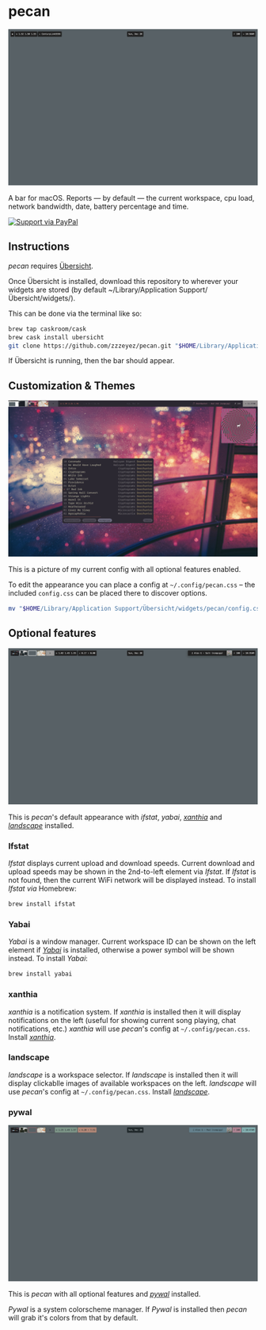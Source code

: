 
# pecan

![Screenshot 1](/screenshots/1.jpg)

A bar for macOS. Reports — by default — the current workspace, cpu load, network bandwidth, date, battery percentage and time.

[![Support via PayPal](https://cdn.rawgit.com/twolfson/paypal-github-button/1.0.0/dist/button.svg)](https://www.paypal.me/zzzeyez/)

## Instructions

*pecan* requires [Übersicht](http://tracesof.net/uebersicht/).

Once Übersicht is installed, download this repository to wherever your widgets are stored (by default ~/Library/Application Support/Übersicht/widgets/).

This can be done via the terminal like so:

```sh
brew tap caskroom/cask
brew cask install ubersicht
git clone https://github.com/zzzeyez/pecan.git "$HOME/Library/Application Support/Übersicht/widgets/pecan"
```

If Übersicht is running, then the bar should appear.

## Customization & Themes

![Screenshot 4](/screenshots/4.jpg)

This is a picture of my current config with all optional features enabled.

To edit the appearance you can place a config at `~/.config/pecan.css` – the included `config.css` can be placed there to discover options.

```sh
mv "$HOME/Library/Application Support/Übersicht/widgets/pecan/config.css" "${HOME}/.config/pecan.css"
```

## Optional features

![Screenshot 2](/screenshots/2.jpg)

This is *pecan*'s default appearance with *ifstat*, *yabai*, [*xanthia*](https://github.com/zzzeyez/xanthia/) and [*landscape*](https://github.com/zzzeyez/landscape/) installed.

### Ifstat

*Ifstat* displays current upload and download speeds.  Current download and upload speeds may be shown in the 2nd-to-left element via *Ifstat*. If *Ifstat* is not found, then the current WiFi network will be displayed instead. To install *Ifstat via* Homebrew:

```sh
brew install ifstat
```

### Yabai

*Yabai* is a window manager.  Current workspace ID can be shown on the left element if [*Yabai*](https://github.com/koekeishiya/yabai) is installed, otherwise a power symbol will be shown instead. To install *Yabai*:

```sh
brew install yabai
```

### xanthia

*xanthia* is a notification system.  If *xanthia* is installed then it will display notifications on the left (useful for showing current song playing, chat notifications, etc.)  *xanthia* will use *pecan*'s config at `~/.config/pecan.css`. Install [*xanthia*](https://github.com/zzzeyez/xanthia/blob/master/README.md#Installation).

### landscape

*landscape* is a workspace selector.  If *landscape* is installed then it will display clickablle images of available workspaces on the left. *landscape* will use *pecan*'s config at `~/.config/pecan.css`.  Install [*landscape*](https://github.com/zzzeyez/xanthia/blob/master/README.md#Installation).

### pywal

![Screenshot 3](/screenshots/3.jpg)

This is *pecan* with all optional features and [*pywal*](https://github.com/dylanaraps/pywal/tree/master/pywal) installed.

*Pywal* is a system colorscheme manager.  If *Pywal* is installed then *pecan* will grab it's colors from that by default.

